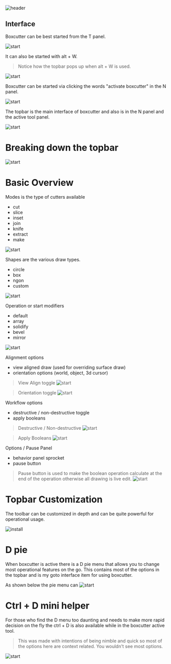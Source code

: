 ![header](img/banner.gif)

## Interface

Boxcutter can be best started from the T panel.

 ![start](img/interface/i1.png)

It can also be started with alt + W.

> Notice how the topbar pops up when alt + W is used. 

![start](img/interface/i2.gif)

Boxcutter can be started via clicking the words "activate boxcutter" in the N panel.

![start](img/interface/i3.gif)

The topbar is the main interface of boxcutter and also is in the N panel and the active tool panel.

![start](img/interface/i4.gif)

# Breaking down the topbar

![start](img/interface/i5.png)

# Basic Overview

Modes is the type of cutters available

- cut
- slice
- inset
- join
- knife
- extract
- make

![start](img/interface/i6.gif)

Shapes are the various draw types.

- circle
- box
- ngon
- custom

![start](img/interface/i7.gif)

Operation or start modifiers

- default
- array
- solidify
- bevel
- mirror

![start](img/interface/i8.gif)

Alignment options

- view aligned draw (used for overriding surface draw)
- orientation options (world, object, 3d cursor)

> View Align toggle
![start](img/interface/i9.gif)

> Orientation toggle
![start](img/interface/i10.gif)

Workflow options

- destructive / non-destructive toggle
- apply booleans

> Destructive / Non-destructive
![start](img/interface/i13.gif)

> Apply Booleans
![start](img/interface/i14.gif)

Options / Pause Panel

- behavior panel sprocket
- pause button

> Pause button is used to make the boolean operation calculate at the end of the operation otherwise all drawing is live edit.
![start](img/interface/i15.gif)


# Topbar Customization

The toolbar can be customized in depth and can be quite powerful for operational usage.

![install](img/pref/p25.gif)

# D pie

When boxcutter is active there is a D pie menu that allows you to change most operational features on the go. This contains most of the options in the topbar and is my goto interface item for using boxcutter.

As shown below the pie menu can
![start](img/interface/i11.gif)

# Ctrl + D mini helper

For those who find the D menu too daunting and needs to make more rapid decision on the fly the ctrl + D is also available while in the boxcutter active tool.

> This was made with intentions of being nimble and quick so most of the options here are context related. You wouldn't see most options.

![start](img/interface/i12.gif)
